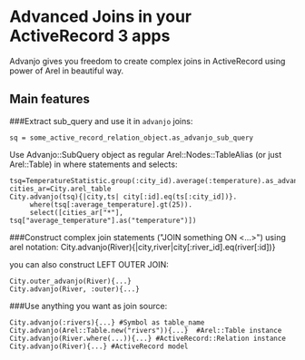 Advanced Joins in your ActiveRecord 3 apps
========================================
Advanjo gives you freedom to create complex joins in ActiveRecord using power of Arel in beautiful way.

Main features
--------------
###Extract sub_query and use it in `advanjo` joins:

    sq = some_active_record_relation_object.as_advanjo_sub_query

  Use Advanjo::SubQuery object as regular Arel::Nodes::TableAlias (or just Arel::Table) in where statements and selects:

    tsq=TemperatureStatistic.group(:city_id).average(:temperature).as_advanjo_sub_query
    cities_ar=City.arel_table
    City.advanjo(tsq){|city,ts| city[:id].eq(ts[:city_id])}.
         where(tsq[:average_temperature].gt(25)).
         select([cities_ar["*"], tsq["average_temperature"].as("temperature")])

###Construct complex join statements ("JOIN something ON <...>") using arel notation:
    City.advanjo(River){|city,river|city[:river_id].eq(river[:id])}

  you can also construct LEFT OUTER JOIN:

    City.outer_advanjo(River){...}
    City.advanjo(River, :outer){...}

###Use anything you want as join source:

    City.advanjo(:rivers){...} #Symbol as table_name
    City.advanjo(Arel::Table.new("rivers")){...}  #Arel::Table instance
    City.advanjo(River.where(...)){...} #ActiveRecord::Relation instance
    City.advanjo(River){...} #ActiveRecord model